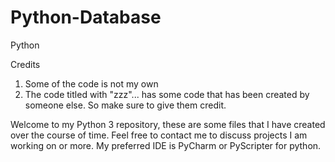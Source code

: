 # Python-Database
Python

Credits
1) Some of the code is not my own
2) The code titled with "zzz"... has some code that has been created by someone else. So make sure to give them credit. 

Welcome to my Python 3 repository, these are some files that I have created over the course of time. Feel free to contact me to discuss projects I am working on or more. My preferred IDE is PyCharm or PyScripter for python.
